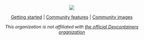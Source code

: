 <div align="center">

![](https://user-images.githubusercontent.com/61068799/205097834-1b0e842d-bdbc-4f62-b5ae-5a7c32e637a8.png)

[Getting started](https://code.visualstudio.com/docs/devcontainers/tutorial) |
[Community features](https://github.com/decvontainers-contrib/features#readme) |
[Community images](https://github.com/decvontainers-contrib/images#readme)

</div>

<div align="center">

_This organization is not affiliated with [the official Devcontainers
organization](https://github.com/devcontainers)_

</div>
